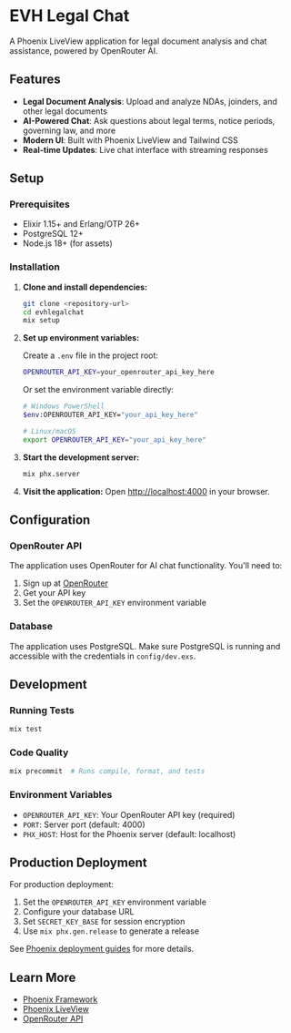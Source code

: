 # EVH Legal Chat

A Phoenix LiveView application for legal document analysis and chat assistance, powered by OpenRouter AI.

## Features

- **Legal Document Analysis**: Upload and analyze NDAs, joinders, and other legal documents
- **AI-Powered Chat**: Ask questions about legal terms, notice periods, governing law, and more
- **Modern UI**: Built with Phoenix LiveView and Tailwind CSS
- **Real-time Updates**: Live chat interface with streaming responses

## Setup

### Prerequisites

- Elixir 1.15+ and Erlang/OTP 26+
- PostgreSQL 12+
- Node.js 18+ (for assets)

### Installation

1. **Clone and install dependencies:**
   ```bash
   git clone <repository-url>
   cd evhlegalchat
   mix setup
   ```

2. **Set up environment variables:**
   
   Create a `.env` file in the project root:
   ```bash
   OPENROUTER_API_KEY=your_openrouter_api_key_here
   ```

   Or set the environment variable directly:
   ```bash
   # Windows PowerShell
   $env:OPENROUTER_API_KEY="your_api_key_here"
   
   # Linux/macOS
   export OPENROUTER_API_KEY="your_api_key_here"
   ```

3. **Start the development server:**
   ```bash
   mix phx.server
   ```

4. **Visit the application:**
   Open [http://localhost:4000](http://localhost:4000) in your browser.

## Configuration

### OpenRouter API

The application uses OpenRouter for AI chat functionality. You'll need to:

1. Sign up at [OpenRouter](https://openrouter.ai/)
2. Get your API key
3. Set the `OPENROUTER_API_KEY` environment variable

### Database

The application uses PostgreSQL. Make sure PostgreSQL is running and accessible with the credentials in `config/dev.exs`.

## Development

### Running Tests

```bash
mix test
```

### Code Quality

```bash
mix precommit  # Runs compile, format, and tests
```

### Environment Variables

- `OPENROUTER_API_KEY`: Your OpenRouter API key (required)
- `PORT`: Server port (default: 4000)
- `PHX_HOST`: Host for the Phoenix server (default: localhost)

## Production Deployment

For production deployment:

1. Set the `OPENROUTER_API_KEY` environment variable
2. Configure your database URL
3. Set `SECRET_KEY_BASE` for session encryption
4. Use `mix phx.gen.release` to generate a release

See [Phoenix deployment guides](https://hexdocs.pm/phoenix/deployment.html) for more details.

## Learn More

- [Phoenix Framework](https://www.phoenixframework.org/)
- [Phoenix LiveView](https://hexdocs.pm/phoenix_live_view/)
- [OpenRouter API](https://openrouter.ai/docs)
